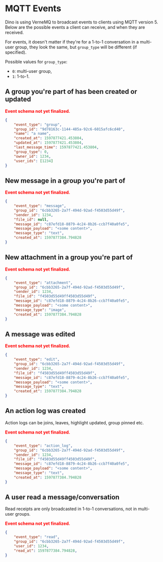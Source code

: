 # MQTT Events

Dino is using VerneMQ to broadcast events to clients using MQTT version 5. Below are the possible 
events a client can receive, and when they are received.

For events, it doesn't matter if they're for a 1-to-1 conversation in a multi-user group, they 
look the same, but `group_type` will be different (if specified). 

Possible values for `group_type`:

* `0`: multi-user group,
* `1`: 1-to-1.

## A group you're part of has been created or updated

<span style="color:red"><b>Event schema not yet finalized.</b></span>

```json
{
    "event_type": "group",
    "group_id": "9d78163c-1144-485a-92c6-6015afc6cd40",
    "name": "a name",
    "created_at": 1597877421.453804,
    "updated_at": 1597877421.453804,
    "last_message_time": 1597877421.453804,
    "group_type": 0,
    "owner_id": 1234,
    "user_ids": [1234]
}
```

## New message in a group you're part of

<span style="color:red"><b>Event schema not yet finalized.</b></span>

```json
{
    "event_type": "message",
    "group_id": "6cbb3265-2a7f-494d-92ad-f4503d55d49f",
    "sender_id": 1234,
    "file_id": null,
    "message_id": "c87efd18-8879-4c24-8b26-ccb7f40a0fe5",
    "message_payload": "<some content>",
    "message_type": "text",
    "created_at": 1597877384.794828
}
```

## New attachment in a group you're part of

<span style="color:red"><b>Event schema not yet finalized.</b></span>

```json
{
    "event_type": "attachment",
    "group_id": "6cbb3265-2a7f-494d-92ad-f4503d55d49f",
    "sender_id": 1234,
    "file_id": "f4503d55d49ff4503d55d49f",
    "message_id": "c87efd18-8879-4c24-8b26-ccb7f40a0fe5",
    "message_payload": "<some content>",
    "message_type": "image",
    "created_at": 1597877384.794828
}
```

## A message was edited

<span style="color:red"><b>Event schema not yet finalized.</b></span>

```json
{
    "event_type": "edit",
    "group_id": "6cbb3265-2a7f-494d-92ad-f4503d55d49f",
    "sender_id": 1234,
    "file_id": "f4503d55d49ff4503d55d49f",
    "message_id": "c87efd18-8879-4c24-8b26-ccb7f40a0fe5",
    "message_payload": "<some content>",
    "message_type": "text",
    "created_at": 1597877384.794828
}
```

## An action log was created

Action logs can be joins, leaves, highlight updated, group pinned etc.

<span style="color:red"><b>Event schema not yet finalized.</b></span>

```json
{
    "event_type": "action_log",
    "group_id": "6cbb3265-2a7f-494d-92ad-f4503d55d49f",
    "sender_id": 1234,
    "file_id": "f4503d55d49ff4503d55d49f",
    "message_id": "c87efd18-8879-4c24-8b26-ccb7f40a0fe5",
    "message_payload": "<some content>",
    "message_type": "text",
    "created_at": 1597877384.794828
}
```

## A user read a message/conversation

Read receipts are only broadcasted in 1-to-1 conversations, not in multi-user groups.

<span style="color:red"><b>Event schema not yet finalized.</b></span>

```json
{
    "event_type": "read",
    "group_id": "6cbb3265-2a7f-494d-92ad-f4503d55d49f",
    "user_id": 1234,
    "read_at": 1597877384.794828,
}
```
